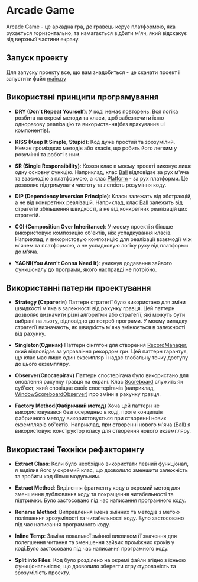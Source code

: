# Arcade Game
Arcade Game - це аркадна гра, де гравець керує платформою, яка рухається горизонтально, та намагається відбити м'яч, який відскакує від верхньої частини екрану.

## Запуск проекту
Для запуску проекту все, що вам знадобиться - це скачати проект і запустити файл  [main.py](https://github.com/hoowalex/Arcade_game/blob/master/main.py)


## Використані принципи програмування
- **DRY (Don't Repeat Yourself)**: У коді немає повторень. Вся логіка розбита на окремі методи та класи, щоб забезпечити їхню одноразову реалізацію та використання(без врахування ui компонентів).

- **KISS (Keep It Simple, Stupid)**: Код дуже простий та зрозумілий. Немає громіздких методів або класів, що робить його легким у розумінні та роботі з ним.

- **SR (Single Responsibility)**: Кожен клас в моєму проекті виконує лише одну основну функцію. Наприклад, клас [Ball](https://github.com/hoowalex/Arcade_game/blob/master/ball.py) відповідає за рух м'яча та взаємодію з платформою, а клас [Platform](https://github.com/hoowalex/Arcade_game/blob/master/platform.py) - за рух платформи. Це дозволяє підтримувати чистоту та легкість розуміння коду.

- **DIP (Dependency Inversion Principle)**:  Класи залежать від абстракцій, а не від конкретних реалізацій. Наприклад, клас [Ball](https://github.com/hoowalex/Arcade_game/blob/master/ball.py) залежить від стратегій збільшення швидкості, а не від конкретних реалізацій цих стратегій.

- **COI (Composition Over Inheritance)**: У моєму проекті я більше використовую композицію об'єктів, ніж успадкування класів. Наприклад, я використовую композицію для реалізації взаємодії між м'ячем та платформою, а не успадковую логіку руху від платформи до м'яча.

- **YAGNI(You Aren't Gonna Need It)**: уникнув додавання зайвого функціоналу до програми, якого насправді не потрібно.


## Використанні патерни проектування
- **Strategy (Стратегія)** Паттерн стратегії було використано для зміни швидкості м'яча в залежності від рахунку гравця. Цей паттерн дозволяє визначити різні алгоритми або стратегії, які можуть бути вибрані на льоту, відповідно до потреб програми. У моєму випадку стратегії визначають, як швидкість м'яча змінюється в залежності від рахунку.

- **Singleton(Одинак)** Паттерн сінглтон для створення [RecordManager](https://github.com/hoowalex/Arcade_game/blob/master/record_manager.py), який відповідає за управління рекордом гри. Цей паттерн гарантує, що клас має лише один екземпляр і надає глобальну точку доступу до цього екземпляру.

- **Observer(Спостерігач)** Паттерн спостерігача було використано для оновлення рахунку гравця на екрані. Клас [Scoreboard](https://github.com/hoowalex/Arcade_game/blob/master/scoreboard/scoreboard.py) служить як суб'єкт, який сповіщає своїх спостерігачів (наприклад, [WindowScoreboardObserver](https://github.com/hoowalex/Arcade_game/blob/master/scoreboard/scoreboard_observer.py#L7-L15)) про зміни в рахунку гравця.

- **Factory Method(Фабричний метод)** Хоча цей паттерн не використовувався безпосередньо в коді, проте концепція фабричного методу використовується при створенні нових екземплярів об'єктів. Наприклад, при створенні нового м'яча (Ball) я використовую конструктор класу для створення нового екземпляру.

## Використані Техніки рефакторингу
- **Extract Class**: Коли було необхідно використати певний функціонал, я виділив його у окремий клас, що дозволило зменшити залежність та зробити код більш модульним.

- **Extract Method**: Виділення фрагменту коду в окремий метод для зменшення дублювання коду та покращення читабельності та підтримки. Було застосовано під час написання програмного коду.

- **Rename Method**: Виправлення імена змінних та методів з метою поліпшення зрозумілості та читабельності коду. Було застосовано під час написання програмного коду.

- **Inline Temp**: Заміна локальної змінної викликом її значення для полегшення читання та зменшення зайвих проміжних кроків у коді.Було застосовано під час написання програмного коду.

- **Split into Files**: Код було розділено на окремі файли згідно з їхньою функціональністю, що дозволило зберегти структурованість та зрозумілість проекту.

